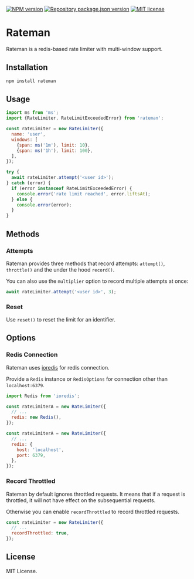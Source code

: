 [![NPM version](https://img.shields.io/npm/v/rateman?color=%23cb3837&style=flat-square)](https://www.npmjs.com/package/rateman)
[![Repository package.json version](https://img.shields.io/github/package-json/v/vilic/rateman?color=%230969da&label=repo&style=flat-square)](./package.json)
[![MIT license](https://img.shields.io/github/license/vilic/rateman?style=flat-square)](./LICENSE)

# Rateman

Rateman is a redis-based rate limiter with multi-window support.

## Installation

```sh
npm install rateman
```

## Usage

```js
import ms from 'ms';
import {RateLimiter, RateLimitExceededError} from 'rateman';

const rateLimiter = new RateLimiter({
  name: 'user',
  windows: [
    {span: ms('1m'), limit: 10},
    {span: ms('1h'), limit: 100},
  ],
});

try {
  await rateLimiter.attempt('<user id>');
} catch (error) {
  if (error instanceof RateLimitExceededError) {
    console.error('rate limit reached', error.liftsAt);
  } else {
    console.error(error);
  }
}
```

## Methods

### Attempts

Rateman provides three methods that record attempts: `attempt()`, `throttle()` and the under the hood `record()`.

You can also use the `multiplier` option to record multiple attempts at once:

```js
await rateLimiter.attempt('<user id>', 3);
```

### Reset

Use `reset()` to reset the limit for an identifier.

## Options

### Redis Connection

Rateman uses [ioredis](https://github.com/luin/ioredis) for redis connection.

Provide a `Redis` instance or `RedisOptions` for connection other than `localhost:6379`.

```js
import Redis from 'ioredis';

const rateLimiterA = new RateLimiter({
  // ...
  redis: new Redis(),
});

const rateLimiterA = new RateLimiter({
  // ...
  redis: {
    host: 'localhost',
    port: 6379,
  },
});
```

### Record Throttled

Rateman by default ignores throttled requests. It means that if a request is throttled, it will not have effect on the subsequential requests.

Otherwise you can enable `recordThrottled` to record throttled requests.

```js
const rateLimiter = new RateLimiter({
  // ...
  recordThrottled: true,
});
```

## License

MIT License.
